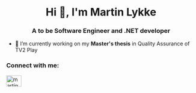 <h1 align="center">Hi 👋, I'm Martin Lykke</h1>
<h3 align="center">A to be Software Engineer and .NET developer</h3>

- 🔭 I’m currently working on my **Master's thesis** in Quality Assurance of TV2 Play

<h3 align="left">Connect with me:</h3>
<p align="left">
<a href="https://linkedin.com/in/martin-holt-lykke" target="blank"><img align="center" src="https://raw.githubusercontent.com/rahuldkjain/github-profile-readme-generator/master/src/images/icons/Social/linked-in-alt.svg" alt="martin-holt-lykke" height="30" width="40" /></a>
</p>



